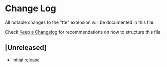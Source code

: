 # Change Log

All notable changes to the "tte" extension will be documented in this file.

Check [Keep a Changelog](http://keepachangelog.com/) for recommendations on how to structure this file.

## [Unreleased]

- Initial release